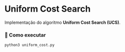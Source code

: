 # Uniform Cost Search

Implementação do algoritmo **Uniform Cost Search (UCS)**.

### 📌 Como executar
```bash
python3 uniform_cost.py

